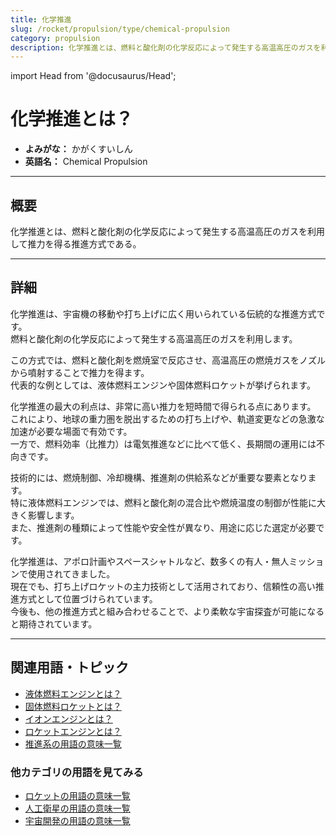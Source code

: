 ```yaml
---
title: 化学推進
slug: /rocket/propulsion/type/chemical-propulsion
category: propulsion
description: 化学推進とは、燃料と酸化剤の化学反応によって発生する高温高圧のガスを利用して推力を得る推進方式である。
---
```


import Head from '@docusaurus/Head';

<Head>
  <script type="application/ld+json">
    {`{
      "@context": "https://schema.org",
      "@type": "DefinedTerm",
      "name": "化学推進",
      "inDefinedTermSet": "https://www.space-portal.org",
      "termCode": "rocket/propulsion/type/chemical-propulsion",
      "description": "化学推進とは、燃料と酸化剤の化学反応によって発生する高温高圧のガスを利用して推力を得る推進方式である。",
      "url": "https://www.space-portal.org/docs/rocket/propulsion/type/chemical-propulsion"
    }`}
  </script>
</Head>

# 化学推進とは？

- **よみがな：** かがくすいしん  
- **英語名：** Chemical Propulsion  

---

## 概要

化学推進とは、燃料と酸化剤の化学反応によって発生する高温高圧のガスを利用して推力を得る推進方式である。

---

## 詳細

化学推進は、宇宙機の移動や打ち上げに広く用いられている伝統的な推進方式です。  
燃料と酸化剤の化学反応によって発生する高温高圧のガスを利用します。  

この方式では、燃料と酸化剤を燃焼室で反応させ、高温高圧の燃焼ガスをノズルから噴射することで推力を得ます。  
代表的な例としては、液体燃料エンジンや固体燃料ロケットが挙げられます。  

化学推進の最大の利点は、非常に高い推力を短時間で得られる点にあります。  
これにより、地球の重力圏を脱出するための打ち上げや、軌道変更などの急激な加速が必要な場面で有効です。  
一方で、燃料効率（比推力）は電気推進などに比べて低く、長期間の運用には不向きです。  

技術的には、燃焼制御、冷却機構、推進剤の供給系などが重要な要素となります。  
特に液体燃料エンジンでは、燃料と酸化剤の混合比や燃焼温度の制御が性能に大きく影響します。  
また、推進剤の種類によって性能や安全性が異なり、用途に応じた選定が必要です。  

化学推進は、アポロ計画やスペースシャトルなど、数多くの有人・無人ミッションで使用されてきました。  
現在でも、打ち上げロケットの主力技術として活用されており、信頼性の高い推進方式として位置づけられています。  
今後も、他の推進方式と組み合わせることで、より柔軟な宇宙探査が可能になると期待されています。

---

## 関連用語・トピック

- [液体燃料エンジンとは？](/docs/rocket/propulsion/type/liquid-engine)
- [固体燃料ロケットとは？](/docs/rocket/type/solid-rocket)
- [イオンエンジンとは？](/docs/rocket/propulsion/type/ion-engine)
- [ロケットエンジンとは？](/docs/rocket/propulsion/rocket-engine)
- [推進系の用語の意味一覧](/docs/category/propulsion)

### 他カテゴリの用語を見てみる
- [ロケットの用語の意味一覧](/docs/category/rocket)
- [人工衛星の用語の意味一覧](/docs/category/satellite)
- [宇宙開発の用語の意味一覧](/docs/category/glossary)